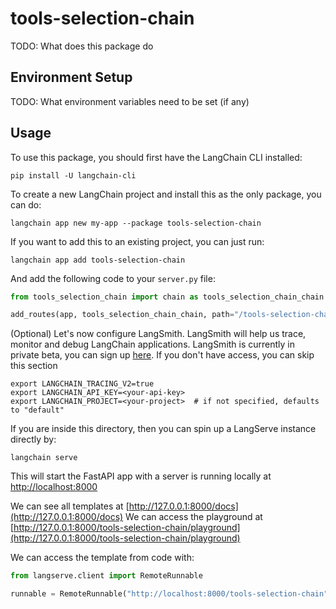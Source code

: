 # tools-selection-chain

TODO: What does this package do

## Environment Setup

TODO: What environment variables need to be set (if any)

## Usage

To use this package, you should first have the LangChain CLI installed:

```shell
pip install -U langchain-cli
```

To create a new LangChain project and install this as the only package, you can do:

```shell
langchain app new my-app --package tools-selection-chain
```

If you want to add this to an existing project, you can just run:

```shell
langchain app add tools-selection-chain
```

And add the following code to your `server.py` file:
```python
from tools_selection_chain import chain as tools_selection_chain_chain

add_routes(app, tools_selection_chain_chain, path="/tools-selection-chain")
```

(Optional) Let's now configure LangSmith. 
LangSmith will help us trace, monitor and debug LangChain applications. 
LangSmith is currently in private beta, you can sign up [here](https://smith.langchain.com/). 
If you don't have access, you can skip this section


```shell
export LANGCHAIN_TRACING_V2=true
export LANGCHAIN_API_KEY=<your-api-key>
export LANGCHAIN_PROJECT=<your-project>  # if not specified, defaults to "default"
```

If you are inside this directory, then you can spin up a LangServe instance directly by:

```shell
langchain serve
```

This will start the FastAPI app with a server is running locally at 
[http://localhost:8000](http://localhost:8000)

We can see all templates at [http://127.0.0.1:8000/docs](http://127.0.0.1:8000/docs)
We can access the playground at [http://127.0.0.1:8000/tools-selection-chain/playground](http://127.0.0.1:8000/tools-selection-chain/playground)  

We can access the template from code with:

```python
from langserve.client import RemoteRunnable

runnable = RemoteRunnable("http://localhost:8000/tools-selection-chain")
```